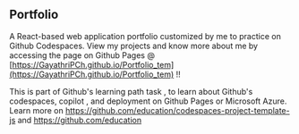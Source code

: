 ## Portfolio 

A React-based web application portfolio  customized by me to practice on Github Codespaces.
View my projects and know more about me by accessing the page on Github Pages @ [https://GayathriPCh.github.io/Portfolio_tem](https://GayathriPCh.github.io/Portfolio_tem)  !!

This is part of Github's learning path task , to learn about Github's codespaces, copilot , and deployment on Github Pages or Microsoft Azure. Learn more on https://github.com/education/codespaces-project-template-js
and https://github.com/education
